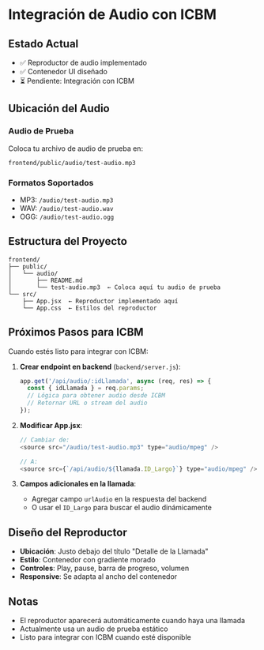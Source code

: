 # Integración de Audio con ICBM

## Estado Actual
- ✅ Reproductor de audio implementado
- ✅ Contenedor UI diseñado
- ⏳ Pendiente: Integración con ICBM

## Ubicación del Audio

### Audio de Prueba
Coloca tu archivo de audio de prueba en:
```
frontend/public/audio/test-audio.mp3
```

### Formatos Soportados
- MP3: `/audio/test-audio.mp3`
- WAV: `/audio/test-audio.wav`
- OGG: `/audio/test-audio.ogg`

## Estructura del Proyecto

```
frontend/
├── public/
│   └── audio/
│       ├── README.md
│       └── test-audio.mp3  ← Coloca aquí tu audio de prueba
└── src/
    ├── App.jsx  ← Reproductor implementado aquí
    └── App.css  ← Estilos del reproductor
```

## Próximos Pasos para ICBM

Cuando estés listo para integrar con ICBM:

1. **Crear endpoint en backend** (`backend/server.js`):
   ```javascript
   app.get('/api/audio/:idLlamada', async (req, res) => {
     const { idLlamada } = req.params;
     // Lógica para obtener audio desde ICBM
     // Retornar URL o stream del audio
   });
   ```

2. **Modificar App.jsx**:
   ```javascript
   // Cambiar de:
   <source src="/audio/test-audio.mp3" type="audio/mpeg" />
   
   // A:
   <source src={`/api/audio/${llamada.ID_Largo}`} type="audio/mpeg" />
   ```

3. **Campos adicionales en la llamada**:
   - Agregar campo `urlAudio` en la respuesta del backend
   - O usar el `ID_Largo` para buscar el audio dinámicamente

## Diseño del Reproductor

- **Ubicación**: Justo debajo del título "Detalle de la Llamada"
- **Estilo**: Contenedor con gradiente morado
- **Controles**: Play, pause, barra de progreso, volumen
- **Responsive**: Se adapta al ancho del contenedor

## Notas

- El reproductor aparecerá automáticamente cuando haya una llamada
- Actualmente usa un audio de prueba estático
- Listo para integrar con ICBM cuando esté disponible

